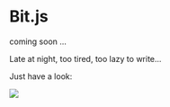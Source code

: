 # Bit.js #

coming soon ...

Late at night, too tired, too lazy to write...

Just have a look:

![](http://ww1.sinaimg.cn/large/699ef9c0jw1ep5yjgyqk3j20g00gj0v1.jpg)